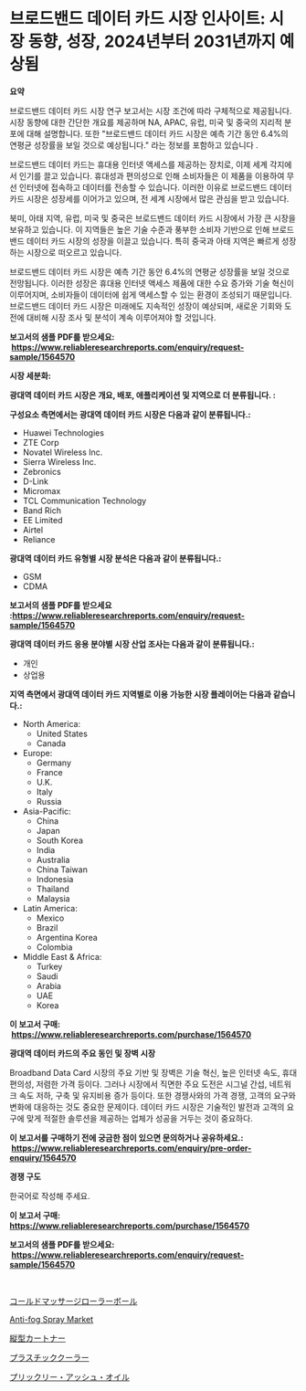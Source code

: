 <p><h1>브로드밴드 데이터 카드 시장 인사이트: 시장 동향, 성장, 2024년부터 2031년까지 예상됨</h1></p><p><strong>요약</strong></p>
<p><p>브로드밴드 데이터 카드 시장 연구 보고서는 시장 조건에 따라 구체적으로 제공됩니다. 시장 동향에 대한 간단한 개요를 제공하며 NA, APAC, 유럽, 미국 및 중국의 지리적 분포에 대해 설명합니다. 또한 "브로드밴드 데이터 카드 시장은 예측 기간 동안 6.4%의 연평균 성장률을 보일 것으로 예상됩니다." 라는 정보를 포함하고 있습니다 .</p><p>브로드밴드 데이터 카드는 휴대용 인터넷 액세스를 제공하는 장치로, 이제 세계 각지에서 인기를 끌고 있습니다. 휴대성과 편의성으로 인해 소비자들은 이 제품을 이용하여 무선 인터넷에 접속하고 데이터를 전송할 수 있습니다. 이러한 이유로 브로드밴드 데이터 카드 시장은 성장세를 이어가고 있으며, 전 세계 시장에서 많은 관심을 받고 있습니다.</p><p>북미, 아태 지역, 유럽, 미국 및 중국은 브로드밴드 데이터 카드 시장에서 가장 큰 시장을 보유하고 있습니다. 이 지역들은 높은 기술 수준과 풍부한 소비자 기반으로 인해 브로드밴드 데이터 카드 시장의 성장을 이끌고 있습니다. 특히 중국과 아태 지역은 빠르게 성장하는 시장으로 떠오르고 있습니다.</p><p>브로드밴드 데이터 카드 시장은 예측 기간 동안 6.4%의 연평균 성장률을 보일 것으로 전망됩니다. 이러한 성장은 휴대용 인터넷 액세스 제품에 대한 수요 증가와 기술 혁신이 이루어지며, 소비자들이 데이터에 쉽게 액세스할 수 있는 환경이 조성되기 때문입니다. 브로드밴드 데이터 카드 시장은 미래에도 지속적인 성장이 예상되며, 새로운 기회와 도전에 대비해 시장 조사 및 분석이 계속 이루어져야 할 것입니다.</p></p>
<p><strong>보고서의 샘플 PDF를 받으세요: &nbsp;<a href="https://www.reliableresearchreports.com/enquiry/request-sample/1564570">https://www.reliableresearchreports.com/enquiry/request-sample/1564570</a></strong></p>
<p><strong>시장 세분화:</strong></p>
<p><strong> 광대역 데이터 카드 시장은 개요, 배포, 애플리케이션 및 지역으로 더 분류됩니다. :</strong></p>
<p><strong>구성요소 측면에서는 광대역 데이터 카드 시장은 다음과 같이 분류됩니다.:</strong></p>
<p><ul><li>Huawei Technologies</li><li>ZTE Corp</li><li>Novatel Wireless Inc.</li><li>Sierra Wireless Inc.</li><li>Zebronics</li><li>D-Link</li><li>Micromax</li><li>TCL Communication Technology</li><li>Band Rich</li><li>EE Limited</li><li>Airtel</li><li>Reliance</li></ul></p>
<p><strong> 광대역 데이터 카드 유형별 시장 분석은 다음과 같이 분류됩니다.:</strong></p>
<p><ul><li>GSM</li><li>CDMA</li></ul></p>
<p><strong>보고서의 샘플 PDF를 받으세요 :<a href="https://www.reliableresearchreports.com/enquiry/request-sample/1564570">https://www.reliableresearchreports.com/enquiry/request-sample/1564570</a></strong></p>
<p><strong> 광대역 데이터 카드 응용 분야별 시장 산업 조사는 다음과 같이 분류됩니다.:</strong></p>
<p><ul><li>개인</li><li>상업용</li></ul></p>
<p><strong>지역 측면에서 광대역 데이터 카드 지역별로 이용 가능한 시장 플레이어는 다음과 같습니다.:</strong></p>
<p><ul>
    <li>
        North America:
        <ul>
            <li>United States</li>
            <li>Canada</li>
        </ul>
    </li>
    <li>
        Europe:
        <ul>
            <li>Germany</li>
            <li>France</li>
            <li>U.K.</li>
            <li>Italy</li>
            <li>Russia</li>
        </ul>
    </li>
    <li>
        Asia-Pacific:
        <ul>
            <li>China</li>
            <li>Japan</li>
            <li>South Korea</li>
            <li>India</li>
            <li>Australia</li>
            <li>China Taiwan</li>
            <li>Indonesia</li>
            <li>Thailand</li>
            <li>Malaysia</li>
        </ul>
    </li>
    <li>
        Latin America:
        <ul>
            <li>Mexico</li>
            <li>Brazil</li>
            <li>Argentina Korea</li>
            <li>Colombia</li>
        </ul>
    </li>
    <li>
        Middle East & Africa:
        <ul>
            <li>Turkey</li>
            <li>Saudi</li>
            <li>Arabia</li>
            <li>UAE</li>
            <li>Korea</li>
        </ul>
    </li>
    </ul></p>
<p><strong>이 보고서 구매: &nbsp;<a href="https://www.reliableresearchreports.com/purchase/1564570">https://www.reliableresearchreports.com/purchase/1564570</a></strong></p>
<p><strong>광대역 데이터 카드의 주요 동인 및 장벽 시장</strong></p>
<p><p>Broadband Data Card 시장의 주요 기반 및 장벽은 기술 혁신, 높은 인터넷 속도, 휴대 편의성, 저렴한 가격 등이다. 그러나 시장에서 직면한 주요 도전은 시그널 간섭, 네트워크 속도 저하, 구축 및 유지비용 증가 등이다. 또한 경쟁사와의 가격 경쟁, 고객의 요구와 변화에 대응하는 것도 중요한 문제이다. 데이터 카드 시장은 기술적인 발전과 고객의 요구에 맞게 적절한 솔루션을 제공하는 업체가 성공을 거두는 것이 중요하다.</p></p>
<p><strong>이 보고서를 구매하기 전에 궁금한 점이 있으면 문의하거나 공유하세요.: &nbsp;<a href="https://www.reliableresearchreports.com/enquiry/pre-order-enquiry/1564570">https://www.reliableresearchreports.com/enquiry/pre-order-enquiry/1564570</a></strong></p>
<p><strong>경쟁 구도</strong></p>
<p><p>한국어로 작성해 주세요.</p></p>
<p><strong>이 보고서 구매: &nbsp; <a href="https://www.reliableresearchreports.com/purchase/1564570">https://www.reliableresearchreports.com/purchase/1564570</a></strong></p>
<p><strong>보고서의 샘플 PDF를 받으세요: &nbsp;<a href="https://www.reliableresearchreports.com/enquiry/request-sample/1564570">https://www.reliableresearchreports.com/enquiry/request-sample/1564570</a></strong><strong></strong></p>
<p>&nbsp;</p>
<p><p><a href="https://github.com/cnnriuez22368/Market-Research-Report-List-1/blob/main/46369117170.md">コールドマッサージローラーボール</a></p><p><a href="https://github.com/Krish2023na/Market-Research-Report-List-3/blob/main/anti-fog-spray-market.md">Anti-fog Spray Market</a></p><p><a href="https://medium.com/@briaabshire64/vertical-cartoners-market-%E6%88%90%E5%8A%9F%E3%81%99%E3%82%8B%E3%83%93%E3%82%B8%E3%83%8D%E3%82%B9%E6%88%A6%E7%95%A5%E3%81%AE%E9%8D%B52031%E5%B9%B4%E3%81%BE%E3%81%A7%E3%81%AE%E4%BA%88%E6%B8%AC-5a0a27fd54ec">縦型カートナー</a></p><p><a href="https://medium.com/@alicequigley2023/%E3%83%97%E3%83%A9%E3%82%B9%E3%83%81%E3%83%83%E3%82%AF%E3%82%AF%E3%83%BC%E3%83%A9%E3%83%BC%E3%83%9E%E3%83%BC%E3%82%B1%E3%83%83%E3%83%88%E3%81%AE%E5%88%86%E6%9E%90-%E3%82%B0%E3%83%AD%E3%83%BC%E3%83%90%E3%83%AB%E6%A5%AD%E7%95%8C%E3%81%AE%E5%B1%95%E6%9C%9B%E3%81%A8%E4%BA%88%E6%B8%AC-2024%E5%B9%B4%E3%81%8B%E3%82%892031%E5%B9%B4-26ceba12d6e0">プラスチッククーラー</a></p><p><a href="https://github.com/LeanneBruen2023/Market-Research-Report-List-1/blob/main/48029307171.md">プリックリー・アッシュ・オイル</a></p></p>